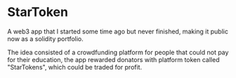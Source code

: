 # StarToken

A web3 app that I started some time ago but never finished, making it public now as a solidity portfolio.

The idea consisted of a crowdfunding platform for people that could not pay for their education, the app rewarded donators with platform token called "StarTokens", which could be traded for profit.

